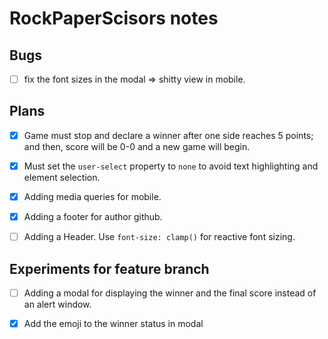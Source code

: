 # RockPaperScisors notes
## Bugs
- [ ] fix the font sizes in the modal => shitty view in mobile.

## Plans
- [x] Game must stop and declare a winner after one side reaches 5 points; and then, score will be 0-0 and a new game will begin.

- [x] Must set the `user-select` property to `none` to avoid text highlighting and element selection.

- [x] Adding media queries for mobile.

- [x] Adding a footer for author github.

- [ ] Adding a Header. Use `font-size: clamp()` for reactive font sizing.

## Experiments for feature branch

 - [ ] Adding a modal for displaying the winner and the final score instead of an alert window.

 - [x] Add the emoji to the winner status in modal